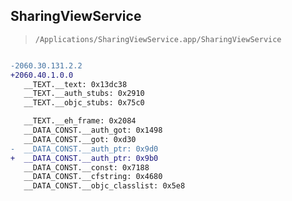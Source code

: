 ## SharingViewService

> `/Applications/SharingViewService.app/SharingViewService`

```diff

-2060.30.131.2.2
+2060.40.1.0.0
   __TEXT.__text: 0x13dc38
   __TEXT.__auth_stubs: 0x2910
   __TEXT.__objc_stubs: 0x75c0

   __TEXT.__eh_frame: 0x2084
   __DATA_CONST.__auth_got: 0x1498
   __DATA_CONST.__got: 0xd30
-  __DATA_CONST.__auth_ptr: 0x9d0
+  __DATA_CONST.__auth_ptr: 0x9b0
   __DATA_CONST.__const: 0x7188
   __DATA_CONST.__cfstring: 0x4680
   __DATA_CONST.__objc_classlist: 0x5e8

```
